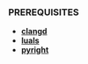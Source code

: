 ### PREREQUISITES

- **[clangd](https://clangd.llvm.org/installation)**
- **[luals](https://luals.github.io/#neovim-install)**
- **[pyright](https://github.com/microsoft/pyright)**
